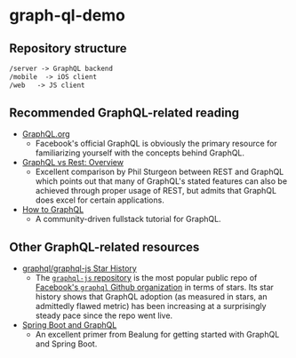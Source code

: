 # graph-ql-demo

## Repository structure

```md
/server -> GraphQL backend
/mobile  -> iOS client
/web   -> JS client
```

## Recommended GraphQL-related reading

- [GraphQL.org](http://graphql.org/)
  - Facebook's official GraphQL is obviously the primary resource for familiarizing yourself with the concepts behind GraphQL.
- [GraphQL vs Rest: Overview](https://philsturgeon.uk/api/2017/01/24/graphql-vs-rest-overview/)
  - Excellent comparison by Phil Sturgeon between REST and GraphQL which points out that many of GraphQL's stated features can also be achieved through proper usage of REST, but admits that GraphQL does excel for certain applications.
- [How to GraphQL](https://www.howtographql.com/)
  - A community-driven fullstack tutorial for GraphQL.

## Other GraphQL-related resources

- [graphql/graphql-js Star History](http://www.timqian.com/star-history/#graphql/graphql-js)
  - The [`graphql-js` repository](https://github.com/graphql/graphql-js) is the most popular public repo of [Facebook's `graphql` Github organization](https://github.com/graphql) in terms of stars. Its star history shows that GraphQL adoption (as measured in stars, an admittedly flawed metric) has been increasing at a surprisingly steady pace since the repo went live.
- [Spring Boot and GraphQL](http://www.baeldung.com/spring-graphql)
  - An excellent primer from Bealung for getting started with GraphQL and Spring Boot.
